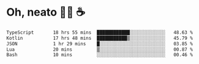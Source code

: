 # Oh, neato 🧑‍💻 ☕

<!--START_SECTION:waka-->

```txt
TypeScript       18 hrs 55 mins  ████████████░░░░░░░░░░░░░   48.63 %
Kotlin           17 hrs 48 mins  ███████████▒░░░░░░░░░░░░░   45.79 %
JSON             1 hr 29 mins    █░░░░░░░░░░░░░░░░░░░░░░░░   03.85 %
Lua              20 mins         ▒░░░░░░░░░░░░░░░░░░░░░░░░   00.87 %
Bash             10 mins         ░░░░░░░░░░░░░░░░░░░░░░░░░   00.46 %
```

<!--END_SECTION:waka-->
